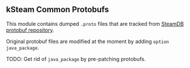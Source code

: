kSteam Common Protobufs
---

This module contains dumped `.proto` files that are tracked from [SteamDB protobuf repository](https://github.com/SteamDatabase/Protobufs/).

Original protobuf files are modified at the moment by adding `option java_package`.

TODO: Get rid of `java_package` by pre-patching protobufs.
